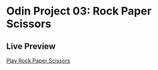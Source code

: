 # Odin Project 03: Rock Paper Scissors

## Live Preview

[Play Rock Paper Scissors](charmomaga.github.io/rock-paper-scissors/)
